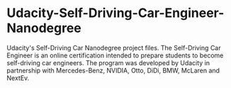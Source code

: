 # Udacity-Self-Driving-Car-Engineer-Nanodegree
Udacity's Self-Driving Car Nanodegree project files. The Self-Driving Car Engineer is an online certification intended to prepare students to become self-driving car engineers. The program was developed by Udacity in partnership with Mercedes-Benz, NVIDIA, Otto, DiDi, BMW, McLaren and NextEv.
